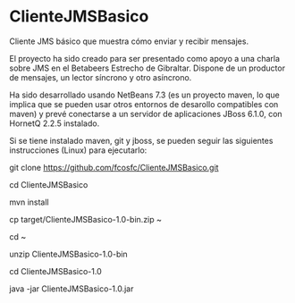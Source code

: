 ClienteJMSBasico
================

Cliente JMS básico que muestra cómo enviar y recibir mensajes.

El proyecto ha sido creado para ser presentado como apoyo a una charla sobre JMS en el Betabeers Estrecho de Gibraltar. Dispone de un productor de mensajes, un lector síncrono y otro asíncrono.

Ha sido desarrollado usando NetBeans 7.3 (es un proyecto maven, lo que implica que se pueden usar otros entornos de desarollo compatibles con maven) y prevé conectarse a un servidor de aplicaciones JBoss 6.1.0, con HornetQ 2.2.5 instalado.

Si se tiene instalado maven, git y jboss, se pueden seguir las siguientes instrucciones (Linux) para ejecutarlo:

   git clone https://github.com/fcosfc/ClienteJMSBasico.git
   
   cd ClienteJMSBasico
   
   mvn install
   
   cp target/ClienteJMSBasico-1.0-bin.zip ~
   
   cd ~
   
   unzip ClienteJMSBasico-1.0-bin
   
   cd ClienteJMSBasico-1.0
   
   java -jar ClienteJMSBasico-1.0.jar
